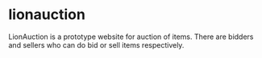 # lionauction
LionAuction is a prototype website for auction of items. There are bidders and sellers who can do bid or sell items respectively.
